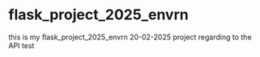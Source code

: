# flask_project_2025_envrn
this is my flask_project_2025_envrn 20-02-2025 project regarding to the API test
